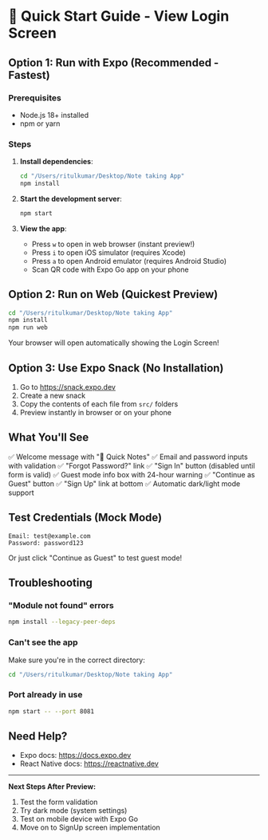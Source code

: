 # 🚀 Quick Start Guide - View Login Screen

## Option 1: Run with Expo (Recommended - Fastest)

### Prerequisites
- Node.js 18+ installed
- npm or yarn

### Steps

1. **Install dependencies**:
   ```bash
   cd "/Users/ritulkumar/Desktop/Note taking App"
   npm install
   ```

2. **Start the development server**:
   ```bash
   npm start
   ```

3. **View the app**:
   - Press `w` to open in web browser (instant preview!)
   - Press `i` to open iOS simulator (requires Xcode)
   - Press `a` to open Android emulator (requires Android Studio)
   - Scan QR code with Expo Go app on your phone

## Option 2: Run on Web (Quickest Preview)

```bash
cd "/Users/ritulkumar/Desktop/Note taking App"
npm install
npm run web
```

Your browser will open automatically showing the Login Screen!

## Option 3: Use Expo Snack (No Installation)

1. Go to https://snack.expo.dev
2. Create a new snack
3. Copy the contents of each file from `src/` folders
4. Preview instantly in browser or on your phone

## What You'll See

✅ Welcome message with "📝 Quick Notes"
✅ Email and password inputs with validation
✅ "Forgot Password?" link
✅ "Sign In" button (disabled until form is valid)
✅ Guest mode info box with 24-hour warning
✅ "Continue as Guest" button
✅ "Sign Up" link at bottom
✅ Automatic dark/light mode support

## Test Credentials (Mock Mode)

```
Email: test@example.com
Password: password123
```

Or just click "Continue as Guest" to test guest mode!

## Troubleshooting

### "Module not found" errors
```bash
npm install --legacy-peer-deps
```

### Can't see the app
Make sure you're in the correct directory:
```bash
cd "/Users/ritulkumar/Desktop/Note taking App"
```

### Port already in use
```bash
npm start -- --port 8081
```

## Need Help?

- Expo docs: https://docs.expo.dev
- React Native docs: https://reactnative.dev

---

**Next Steps After Preview:**
1. Test the form validation
2. Try dark mode (system settings)
3. Test on mobile device with Expo Go
4. Move on to SignUp screen implementation
